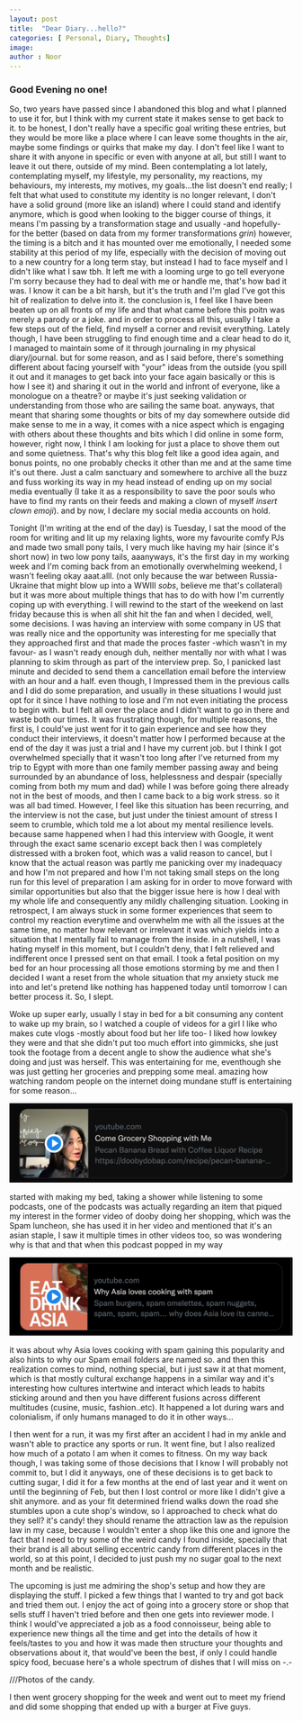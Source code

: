 ```yaml
---
layout: post
title:  "Dear Diary...hello?"
categories: [ Personal, Diary, Thoughts]
image:
author : Noor
---
```


<h3>Good Evening no one!</h3>

So, two years have passed since I abandoned this blog and what I planned to use it for, but I think with my current state it makes sense to get back to it. to be honest, I don't really have a specific goal writing these entries, but they would be more like a place where I can leave some thoughts in the air, maybe some findings or quirks that make my day. I don't feel like I want to share it with anyone in specific or even with anyone at all, but still I want to leave it out there, outside of my mind. Been contemplating a lot lately, contemplating myself, my lifestyle, my personality, my reactions, my behaviours, my interests, my motives, my goals...the list doesn't end really; I felt that what used to constitute my identity is no longer relevant, I don't have a solid ground (more like an island) where I could stand and identify anymore, which is good when looking to the bigger course of things, it means I'm passing by a transformation stage and usually -and hopefully- for the better (based on data from my former transformations *grin*) however, the timing is a bitch and it has mounted over me emotionally, I needed some stability at this period of my life, especially with the decision of moving out to a new country for a long term stay, but instead I had to face myself and I didn't like what I saw tbh. It left me with a looming urge to go tell everyone I'm sorry because they had to deal with me or handle me, that's how bad it was. I know it can be a bit harsh, but it's the truth and I'm glad I've got this hit of realization to delve into it. the conclusion is, I feel like I have been beaten up on all fronts of my life and that what came before this poitn was merely a parody or a joke. and in order to process all this, usually I take a few steps out of the field, find myself a corner and revisit everything. Lately though, I have been struggling to find enough time and a clear head to do it, I managed to maintain some of it through journaling in my physical diary/journal. but for some reason, and as I said before, there's something different about facing yourself with "your" ideas from the outside (you spill it out and it manages to get back into your face again basically or this is how I see it) and sharing it out in the world and infront of everyone, like a monologue on a theatre? or maybe it's just seeking validation or understanding from those who are sailing the same boat. anyways, that meant that sharing some thoughts or bits of my day somewhere outside did make sense to me in a way, it comes with a nice aspect which is engaging with others about these thoughts and bits which I did online in some form, however, right now, I think I am looking for just a place to shove them out and some quietness. That's why this blog felt like a good idea again, and bonus points, no one probably checks it other than me and at the same time it's out there. Just a calm sanctuary and somewhere to archive all the buzz and fuss working its way in my head instead of ending up on my social media eventually (I take it as a responsibility to save the poor souls who have to find my rants on their feeds and making a clown of myself *insert clown emoji*). and by now, I declare my social media accounts on hold.

Tonight (I'm writing at the end of the day) is Tuesday, I sat the mood of the room for writing and lit up my relaxing lights, wore my favourite comfy PJs and made two small pony tails, I very much like having my hair (since it's short now) in two low pony tails, aaanyways, it's the first day in my working week and I'm coming back from an emotionally overwhelming weekend, I wasn't feeling okay aaat.alll. (not only because the war between Russia-Ukraine that might blow up into a WWIII *sobs*, believe me that's collateral) but it was more about multiple things that has to do with how I'm currently coping up with everything. I will rewind to the start of the weekend on last friday because this is when all shit hit the fan and when I decided, well, some decisions. I was having an interview with some company in US that was really nice and  the opportunity was interesting for me specially that they approached first and that made the proces faster -which wasn't in my favour- as I wasn't ready enough duh, neither mentally nor with what I was planning to skim through as part of the interview prep. So, I panicked last minute and decided to send them a cancellation email before the interview with an hour and a half. even though, I Impressed them in the previous calls and I did do some preparation, and usually in these situations I would just opt for it since I have nothing to lose and I'm not even initiating the process to begin with. but I felt all over the place and I didn't want to go in there and waste both our times. It was frustrating though, for multiple reasons, the first is, I could've just went for it to gain experience and see how they conduct their interviews, it doesn't matter how I performed because at the end of the day it was just a trial and I have my current job. but I think I got overwhelmed specially that it wasn't too long after I've returned from my trip to Egypt with more than one family member passing away and being surrounded by an abundance of loss, helplessness and despair (specially coming from both my mum and dad) while I was before going there already not in the best of moods, and then I came back to a big work stress. so it was all bad timed. However, I feel like this situation has been recurring, and the interview is not the case, but just under the tiniest amount of stress I seem to crumble, which told me a lot about my mental resilience levels. because same happened when I had this interview with Google, it went through the exact same scenario except back then I was completely distressed with a broken foot, which was a valid reason to cancel, but I know that the actual reason was partly me panicking over my inadequacy and how I'm not prepared and how I'm not taking small steps on the long run for this level of preparation I am asking for in order to move forward with similar opportunities but also that the bigger issue here is how I deal with my whole life and consequently any mildly challenging situation. Looking in retrospect, I am always stuck in some former experiences that seem to control my reaction everytime and overwhelm me with all the issues at the same time, no matter how relevant or irrelevant it was which yields into a situation that I mentally fail to manage from the inside.
in a nutshell, I was hating myself in this moment, but I couldn't deny, that I felt relieved and indifferent once I pressed sent on that email. I took a fetal position on my bed for an hour processing all those emotions storming by me and then I decided I want a reset from the whole situation that my anxiety stuck me into and let's pretend like nothing has happened today until tomorrow I can better process it. So, I slept.

Woke up super early, usually I stay in bed for a bit consuming any content to wake up my brain, so I watched a couple of videos for a girl I like who makes cute vlogs -mostly about food but her life too- I liked how lowkey they were and that she didn't put too much effort into gimmicks, she just took the footage from a decent angle to show the audience what she's doing and just was herself. This was entertaining for me, eventhough she was just getting her groceries and prepping some meal. amazing how watching random people on the internet doing mundane stuff is entertaining for some reason… 

 <div align="center">
  <a href="https://www.youtube.com/watch?v=fAFFTOpUNWo&feature=youtu.be"><img src="assets/img/PostsImages/DearDiaryIntro/groceryshoppingvideo.png" alt="youtube video thumbnail of a girl doing her grocery shopping with her followers"></a>
</div>


started with making my bed, taking a shower while listening to some podcasts, one of the podcasts was actually regarding an item that piqued my interest in the former video of dooby doing her shopping, which was the Spam luncheon, she has used it in her video and mentioned that it's an asian staple, I saw it multiple times in other videos too, so was wondering why is that and that when this podcast popped in my way

 <div align="center">
  <a href="https://www.youtube.com/watch?v=yc6RV1M3y0s&feature=youtu.be"><img src="assets/img/PostsImages/DearDiaryIntro/spamvid.png" alt="youtube video thumbnail of a podcast about asian food and the hitory of incorporating spam in the asian cusiene"></a>
</div>

it was about why Asia loves cooking with spam gaining this popularity and also hints to why our Spam email folders are named so. and then this realization comes to mind, nothing special, but i just saw it at that moment, which is that mostly cultural exchange happens in a similar way and it's interesting how cultures intertwine and interact which leads to habits sticking around and then you have different fusions across different multitudes (cusine, music, fashion..etc). It happened a lot during wars and colonialism, if only humans managed to do it in other ways...


I then went for a run, it was my first after an accident I had in my ankle and wasn't able to practice any sports or run. It went fine, but I also realized how much of a potato I am when it comes to fitness. On my way back though, I was taking some of those decisions that I know I will probably not commit to, but I did it anyways, one of these decisions is to get back to cutting sugar, I did it for a few months at the end of last year and it went on until the beginning of Feb, but then I lost control or more like I didn't give a shit anymore. and as your fit determined friend walks down the road she stumbles upon a cute shop's window, so I approached to check what do they sell? it's candy! they should rename the attraction law as the repulsion law in my case, because I wouldn't enter a shop like this one and ignore the fact that I need to try some of the weird candy I found inside, specially that their brand is all about selling eccentric candy from different places in the world, so at this point, I decided to just push my no sugar goal to the next month and be realistic.

The upcoming is just me admiring the shop's setup and how they are displaying the stuff. I picked a few things that I wanted to try and got back and tried them out. I enjoy the act of going into a grocery store or shop that sells stuff I haven't tried before and then one gets into reviewer mode. I think I would've appreciated a job as a food connoisseur, being able to experience new things all the time and get into the details of how it feels/tastes to you and how it was made then structure your thoughts and observations about it, that would've been the best, if only I could handle spicy food, becuase here's a whole spectrum of dishes that I will miss on -.-

///Photos of the candy.


I then went grocery shopping for the week and went out to meet my friend and did some shopping that ended up with a burger at Five guys.



